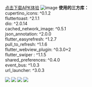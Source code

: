 
[点击下载APK体验](https://github.com/lrain-lv/flutter_meituan/blob/master/app.apk)
 ![image]( https://github.com/lrain-lv/flutter_meituan/blob/master/1553675683480.gif)
**使用的三方库：**  
    cupertino_icons: ^0.1.2  
    fluttertoast: ^2.1.1  
    dio: ^2.0.14  
    cached_network_image: ^0.5.1  
    json_annotation: ^2.0.0  
    flutter_easyrefresh: ^1.2.7  
    pull_to_refresh: ^1.1.6  
    flutter_webview_plugin: ^0.3.0+2  
    flutter_swiper : ^1.1.5  
    shared_preferences: ^0.4.0  
    event_bus: ^1.0.3  
    url_launcher: ^3.0.3  

![](https://github.com/lrain-lv/flutter_meituan/blob/master/WechatIMG6.jpeg)
![](https://github.com/lrain-lv/flutter_meituan/blob/master/WechatIMG5.jpeg)
![](https://github.com/lrain-lv/flutter_meituan/blob/master/WechatIMG2.jpeg)
![](https://github.com/lrain-lv/flutter_meituan/blob/master/WechatIMG3.jpeg)


